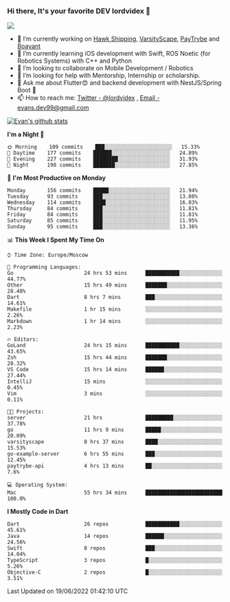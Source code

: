 ### Hi there, It's your favorite DEV lordvidex 👋
<img src="https://komarev.com/ghpvc/?username=lordvidex&label=Views&color=blue&style=plastic" />
<!--
**lordvidex/lordvidex** is a ✨ _special_ ✨ repository because its `README.md` (this file) appears on your GitHub profile.
Here are some ideas to get you started:
-->

- 🔭 I’m currently working on [Hawk Shipping](https://hawkshipping.com), [VarsityScape](https://varsityscape.com), [PayTrybe](https://www.paytrybe.com) and [Boayant](https://www.github.com/boayant-dev)
- 🌱 I’m currently learning iOS development with Swift, ROS Noetic (for Robotics Systems) with C++ and Python
- 👯 I’m looking to collaborate on Mobile Development / Robotics
- 🤔 I’m looking for help with Mentorship, Internship or scholarship.
- 💬 Ask me about Flutter😍 and backend development with NestJS/Spring Boot 🔮
- 📫 How to reach me: [Twitter - @lordvidex](https://twitter.com/lordvidex) , [Email - evans.dev99@gmail.com](mailto:evans.dev99@gmail.com?body=Hello%20Evans,)

<div>
<!-- <a href="https://github.com/lordvidex">
  <img src="https://github-readme-stats.vercel.app/api/top-langs/?username=lordvidex&theme=light" />
</a>    -->
<!-- [![Top Langs](https://github-readme-stats.vercel.app/api/top-langs/?username=lordvidex)](https://github.com/lordvidex/)  -->

<a href="https://github.com/lordvidex">
 <img src="https://github-readme-stats.vercel.app/api?username=lordvidex&show_icons=true&theme=light&line_height=27" alt="Evan's github stats"/>
</a>
</div>


<!--
  <a href="https://github.com/iampawan/FlutterExampleApps">
    <img align="center" src="https://github-readme-stats.vercel.app/api/pin/?username=iampawan&repo=FlutterExampleApps&theme=light" />

  </a>
  <a href="https://github.com/iampawan/VelocityX">
   <img align="center" src="https://github-readme-stats.vercel.app/api/pin/?username=iampawan&repo=VelocityX&theme=light" />
  </a>
-->
<!--START_SECTION:waka-->
**I'm a Night 🦉** 

```text
🌞 Morning    109 commits    ███░░░░░░░░░░░░░░░░░░░░░░   15.33% 
🌆 Daytime    177 commits    ██████░░░░░░░░░░░░░░░░░░░   24.89% 
🌃 Evening    227 commits    ████████░░░░░░░░░░░░░░░░░   31.93% 
🌙 Night      198 commits    ███████░░░░░░░░░░░░░░░░░░   27.85%

```
📅 **I'm Most Productive on Monday** 

```text
Monday       156 commits    █████░░░░░░░░░░░░░░░░░░░░   21.94% 
Tuesday      93 commits     ███░░░░░░░░░░░░░░░░░░░░░░   13.08% 
Wednesday    114 commits    ████░░░░░░░░░░░░░░░░░░░░░   16.03% 
Thursday     84 commits     ███░░░░░░░░░░░░░░░░░░░░░░   11.81% 
Friday       84 commits     ███░░░░░░░░░░░░░░░░░░░░░░   11.81% 
Saturday     85 commits     ███░░░░░░░░░░░░░░░░░░░░░░   11.95% 
Sunday       95 commits     ███░░░░░░░░░░░░░░░░░░░░░░   13.36%

```


📊 **This Week I Spent My Time On** 

```text
⌚︎ Time Zone: Europe/Moscow

💬 Programming Languages: 
Go                       24 hrs 53 mins      ███████████░░░░░░░░░░░░░░   44.77% 
Other                    15 hrs 49 mins      ███████░░░░░░░░░░░░░░░░░░   28.48% 
Dart                     8 hrs 7 mins        ███░░░░░░░░░░░░░░░░░░░░░░   14.61% 
Makefile                 1 hr 15 mins        ░░░░░░░░░░░░░░░░░░░░░░░░░   2.26% 
Markdown                 1 hr 14 mins        ░░░░░░░░░░░░░░░░░░░░░░░░░   2.23%

🔥 Editors: 
GoLand                   24 hrs 15 mins      ███████████░░░░░░░░░░░░░░   43.65% 
Zsh                      15 hrs 44 mins      ███████░░░░░░░░░░░░░░░░░░   28.32% 
VS Code                  15 hrs 14 mins      ██████░░░░░░░░░░░░░░░░░░░   27.44% 
IntelliJ                 15 mins             ░░░░░░░░░░░░░░░░░░░░░░░░░   0.45% 
Vim                      3 mins              ░░░░░░░░░░░░░░░░░░░░░░░░░   0.11%

🐱‍💻 Projects: 
server                   21 hrs              █████████░░░░░░░░░░░░░░░░   37.78% 
go                       11 hrs 9 mins       █████░░░░░░░░░░░░░░░░░░░░   20.09% 
varsityscape             8 hrs 37 mins       ████░░░░░░░░░░░░░░░░░░░░░   15.53% 
go-example-server        6 hrs 55 mins       ███░░░░░░░░░░░░░░░░░░░░░░   12.45% 
paytrybe-api             4 hrs 13 mins       ██░░░░░░░░░░░░░░░░░░░░░░░   7.6%

💻 Operating System: 
Mac                      55 hrs 34 mins      █████████████████████████   100.0%

```

**I Mostly Code in Dart** 

```text
Dart                     26 repos            ███████████░░░░░░░░░░░░░░   45.61% 
Java                     14 repos            ██████░░░░░░░░░░░░░░░░░░░   24.56% 
Swift                    8 repos             ███░░░░░░░░░░░░░░░░░░░░░░   14.04% 
TypeScript               3 repos             █░░░░░░░░░░░░░░░░░░░░░░░░   5.26% 
Objective-C              2 repos             █░░░░░░░░░░░░░░░░░░░░░░░░   3.51%

```



 Last Updated on 19/06/2022 01:42:10 UTC
<!--END_SECTION:waka-->
